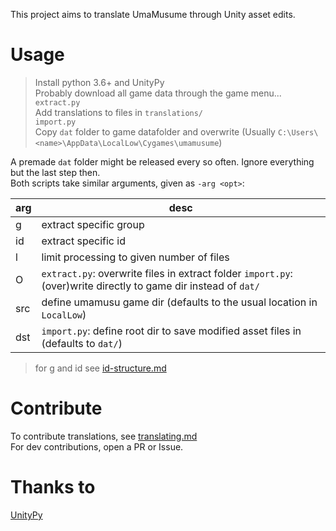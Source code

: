 This project aims to translate UmaMusume through Unity asset edits.

# Usage 

> Install python 3.6+ and UnityPy  
> Probably download all game data through the game menu...  
> `extract.py`  
> Add translations to files in `translations/`  
> `import.py`  
> Copy `dat` folder to game datafolder and overwrite (Usually `C:\Users\<name>\AppData\LocalLow\Cygames\umamusume`)

A premade `dat` folder might be released every so often. Ignore everything but the last step then.  
Both scripts take similar arguments, given as `-arg <opt>`:

arg|desc
---|---
g | extract specific group
id | extract specific id
l | limit processing to given number of files
O | `extract.py`: overwrite files in extract folder `import.py`: (over)write directly to game dir instead of `dat/`
src | define umamusu game dir (defaults to the usual location in `LocalLow`)
dst | `import.py`: define root dir to save modified asset files in (defaults to `dat/`)

> for g and id see [id-structure.md](id-structure.md)

# Contribute

To contribute translations, see [translating.md](translating.md)  
For dev contributions, open a PR or Issue.

# Thanks to

[UnityPy](https://github.com/K0lb3/UnityPy)